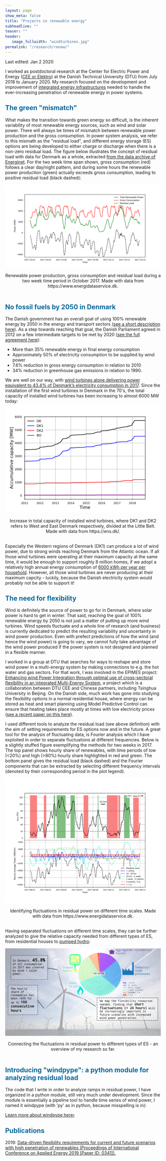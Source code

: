 ```yaml
---
layout: page
show_meta: false
title: "Projects in renewable energy"
subheadline: ""
teaser: ""
header:
   image_fullwidth: "windturbines.jpg"
permalink: "/research/renew/"
---
```


Last edited: Jan 2 2020<br>

I worked as postdoctoral research at the Center for Electric Power and Energy ([CEE or Elektro](http://www.cee.elektro.dtu.dk/)) at the Danish Technical University (DTU) from July 2018 to January 2020. My research focused on the development and improvement of [integrated energy infrastructures](http://www.cee.elektro.dtu.dk/research/Interconnected-energy-system/Integrated-energy-infrastructures) needed to handle the ever-increasing penetration of renewable energy in power systems. 

<h2 style="color: #006699">The green "mismatch"</h2>

What makes the transition towards green energy so difficult, is the inherent variability of most renewable energy sources, such as wind and solar power. 
There will always be times of mismatch between renewable power production and the gross consumption. 
In power system analysis, we refer to this mismath as the "residual load", and different energy storage (ES) options are being developed 
to either charge or discharge when there is a non-zero residual load. 
The figure below illustrates the concept of residual load with data for Denmark as a whole, extracted [from the data archive of Energinet](https://www.energidataservice.dk/). 
For the two week time span shown, gross consumption (red) follows a clear day/night pattern, and during some hours the renewable power production (green) actually 
exceeds gross consumption, leading to positive residual load (black dashed):


![Dips in wind power production in Denmark.](residual_load_data.png)
<center>Renewable power production, gross consumption and residual load during a two week time period in October 2017. 
Made with data from https://www.energidataservice.dk.</center>
<br>

<h2 style="color: #006699">No fossil fuels by 2050 in Denmark</h2>

The Danish government has an overall goal of using 100% renewable energy by 2050 in the energy and transport sectors ([see a short description here](http://denmark.dk/en/green-living/wind-energy)). 
As a step towards reaching that goal, the Danish Parliament agreed in 2012 on a few intermediate targets to be met by 2020 ([see the full agreement here](file:///home/karen/Downloads/EnergyPolicyinDenmark.pdf)):<br>
- More than 35% renewable energy in final energy consumption
- Approximately 50% of electricity consumption to be supplied by wind power
- 7.6% reduction in gross energy consumption in relation to 2010
- 34% reduction in greenhouse gas emissions in relation to 1990.

We are well on our way, with [wind turbines alone delivering power equivalent to 43.4% of Denmark’s electricity consumption in 2017](https://cleantechnica.com/2018/01/06/44-wind-denmark-smashed-already-huge-wind-energy-records-2017/). 
Since the installation of the first wind turbines in Denmark in the 70's, the total capacity of installed wind turbines has been increasing to almost 6000 MW today:
![Increase in total capacity of installed wind turbines](capacity.png)
<center>Increase in total capacity of installed wind turbines, where DK1 and DK2 refers to West and East Denmark respectively, divided at the Little Belt. Made with data from https://ens.dk/.</center>
<br>

Especially the Western regions of Denmark (DK1) can produce a lot of wind power, due to strong winds reaching Denmark from the Atlantic ocean. 
If all those wind turbines were operating at their maximum capacity at the same time, it would be enough to support roughly 8 million homes, if we adopt a relatively high annual energy consumption of [6000 kWh per year per household](https://www.ovoenergy.com/guides/energy-guides/how-much-electricity-does-a-home-use.html). 
However, all those wind turbines are never producing at their maximum capcity - luckily, because the Danish electricity system would probably not be able to support it! 


<h2 style="color: #006699">The need for flexibility</h2>
Wind is definitely the source of power to go for in Denmark, where solar power is hard to get in winter. 
That said, reaching the goal of 100% renewable energy by 2050 is not just a matter of putting up more wind turbines. 
Wind speeds fluctuate and a whole line of research (and business) is currently dedicated to predict the resulting variability and uncertainty in wind power production. 
Even with prefect predictions of how the wind (and hence the wind power) is going to vary, 
we cannot fully take advantage of the wind power produced if the power system is not designed and planned in a flexible manner. 

I worked in a group at DTU that searches for ways to reshape and store wind power in a multi-energy system by making connections to e.g. the hot water and gas sectors. 
For that work, I was involved in the EPIMES project: [Enhancing wind Power Integration through optimal use of cross-sectoral flexibility in an integrated Multi-Energy System](http://www.dtu.dk/english/news/nyhed?id=1e387552-3d06-4f2c-ab2b-f1b602e8e27a), a project which is a collaboration between DTU CEE and Chinese partners, including Tsinghua University in Beijing. 
On the Danish side, much work has gone into studying the flexibility options in a normal residential house, where energy can be stored as heat and smart planning using Model Predictive Control can ensure that heating takes place mostly at times with low electricity prices ([see a recent paper on this here](http://orbit.dtu.dk/files/139062795/WJET_2017101016173894.pdf)). 

I used different tools to analyze the residual load (see above definition) with the aim of setting requirements for ES options now and in the future. 
A great tool for the analysis of fluctuating data, is Fourier analysis which I have exploited in order to separate fluctuations at different frequencies. 
Below is a slightly stuffed figure exemplifying the methods for two weeks in 2017. 
The top panel shows hourly share of renewables, with time periods of low (<20%) and high (>80%) hourly share highlighted in red and green. 
The bottom panel gives the residual load (black dashed) and the Fourier components that can be extracted by selecting different frequency intervals 
(denoted by their corresponding period in the plot legend). 

![Fourier analysis of residual load in Denmark.](timeseries.png)
<center>Identifying fluctuations in residual power on different time scales. Made with data from https://www.energidataservice.dk.</center>
<br>

Having separated fluctuations on different time scales, they can be further analyzed to give the relative capacity needed from different types of ES, from residential houses to 
[pumped hydro](http://energystorage.org/energy-storage/technologies/pumped-hydroelectric-storage):

![An overview of my research so far.](abstract_figure.png)
<center>Connecting the fluctuations in residual power to different types of ES - an overview of my research so far.</center>
<br>

<h2 style="color: #006699">Introducing "windpype": a python module for analyzing residual load</h2>

The code that I write in order to analyze ramps in residual power, I have organized in a python module, 
still very much under development. 
Since the module is essentially a pipeline tool to handle time series of wind power, 
I named it windpype (with 'py' as in python, because misspelling is in):

<a class="radius button small" href="{{ site.url }}/windpype_dev/">Learn more about windpype here›</a>



<h2 style="color: #006699">Publications</h2>

2019: <a href="https://orbit.dtu.dk/en/publications/data-driven-flexibility-requirements-for-current-and-future-scena">Data-driven flexibility requirements for current and future scenarios with high penetration of renewables (Proceedings of International Conference on Applied Energy 2019 [Paper ID: 0341]).</a>


